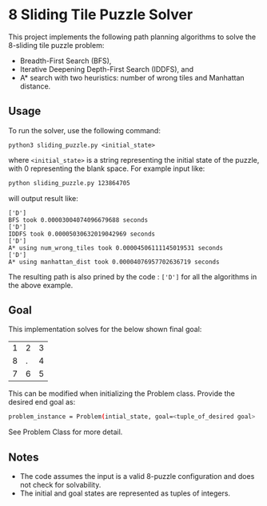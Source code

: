 # 8 Sliding Tile Puzzle Solver

This project implements the following path planning algorithms to solve the 8-sliding tile puzzle problem:
- Breadth-First Search (BFS),
- Iterative Deepening Depth-First Search (IDDFS), and
- A* search with two heuristics: number of wrong tiles and Manhattan distance.

## Usage

To run the solver, use the following command:
```
python3 sliding_puzzle.py <initial_state>
```
where `<initial_state>` is a string representing the initial state of the puzzle, with 0 representing the blank space. 
For example input like:

```sh
python sliding_puzzle.py 123864705
```
will output result like:
```
['D']
BFS took 0.00003004074096679688 seconds
['D']
IDDFS took 0.00005030632019042969 seconds
['D']
A* using num_wrong_tiles took 0.00004506111145019531 seconds
['D']
A* using manhattan_dist took 0.00004076957702636719 seconds
```
The resulting path is also prined by the code : `['D']`  for all the algorithms in the above example.

## Goal

This implementation solves for the below shown final goal:

<table>
  <tr>
    <td>1</td>
    <td>2</td>
    <td>3</td>
  </tr>
  <tr>
    <td>8</td>
    <td>.</td>
    <td>4</td>
  </tr>
  <tr>
    <td>7</td>
    <td>6</td>
    <td>5</td>
  </tr>
</table>

This can be modified when initializing the Problem class. Provide the desired end goal as:
```sh
problem_instance = Problem(intial_state, goal=<tuple_of_desired goal>
```
See Problem Class for more detail.

## Notes

- The code assumes the input is a valid 8-puzzle configuration and does not check for solvability.
- The initial and goal states are represented as tuples of integers.
